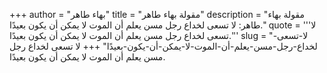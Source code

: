 +++
author = "بهاء طاهر"
title = "مقولة بهاء طاهر"
description = "مقولة بهاء طاهر: لا تسعى لخداع رجل مسن يعلم أن الموت لا يمكن أن يكون بعيدًا."
quote = '''لا تسعى لخداع رجل مسن يعلم أن الموت لا يمكن أن يكون بعيدًا.'''
slug = "لا-تسعى-لخداع-رجل-مسن-يعلم-أن-الموت-لا-يمكن-أن-يكون-بعيدًا"
+++
لا تسعى لخداع رجل مسن يعلم أن الموت لا يمكن أن يكون بعيدًا.
